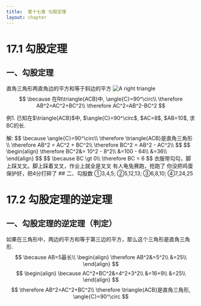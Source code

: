 ```yaml
---
title:  第十七章 勾股定理
layout: chapter
---
```


# 17.1 勾股定理
## 一、勾股定理
<ly-d>直角三角形两直角边的平方和等于斜边的平方</ly-d>
<ly-b>
<img src="{{ site.baseurl }}/assets/graph/17.1.1.svg" alt="A right triangle" />
$$
\because 在Rt\triangle{ACB}中, \angle{C}=90^\circ\\
\therefore AB^2=AC^2+BC^2\\
\therefore AC^2=AB^2-BC^2
$$
</ly-b>
<ly-e>
<p>例1. 已知在$\triangle{ACB}$中, $\angle{C}=90^\circ$, $AC=8$, $AB=10$, 求BC的长.</p>
解: $$
\because \angle{C}=90^\circ\\
\therefore \triangle{ACB}是直角三角形\\
\therefore AB^2 = AC^2 + BC^2\\
\therefore BC^2 = AB^2 - AC^2\\
$$
$$
\begin{align}
\therefore BC^2&= 10^2 - 8^2\\
&=100 - 64\\
&=36\\
\end{align}
$$
$$
\because BC \gt 0\\
\therefore BC = 6
$$
</ly-e>
<ly-q date="20181129">衣服带勾勾，脚上踩叉叉。脚上踩着叉叉，作业上就全是叉叉</ly-q>
<ly-q date="20181130">有人龟兔赛跑，抢跑了</ly-q>
<ly-q date="20181130">你没把鸡蛋保护好，把4分打碎了</ly-q>
## 二、勾股数
&#9312;3,4,5;
&#9313;5,12,13;
&#9314;6,8,10;
&#9315;7,24,25

# 17.2 勾股定理的逆定理
## 一、勾股定理的逆定理（判定）
<ly-d>如果在三角形中，两边的平方和等于第三边的平方，那么这个三角形是直角三角形.</ly-d>
<ly-b>
$$
\because AB=5最长\\
\begin{align}
\therefore AB^2&=5^2\\
&=25\\
\end{align}
$$
$$
\begin{align}
\because AC^2+BC^2&=4^2+3^2\\
&=16+9\\
&=25\\
\end{align}
$$
$$
\therefore AB^2=AC^2+BC^2\\
\therefore \triangle{ACB}是直角三角形, \angle{C}=90^\circ
$$
</ly-b>
